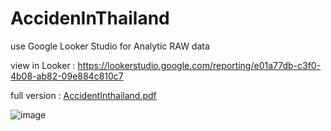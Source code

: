 # AccidenInThailand

use Google Looker Studio for Analytic RAW data

view in Looker : https://lookerstudio.google.com/reporting/e01a77db-c3f0-4b08-ab82-09e884c810c7

full version : [AccidentInthailand.pdf](https://github.com/slowhandc1ap/AccidenInThailand/files/15318633/AccidentInthailand.pdf)

![image](https://github.com/slowhandc1ap/AccidenInThailand/assets/120072774/02f5c09e-9188-4cba-bce7-396a6f5f6ca3)

